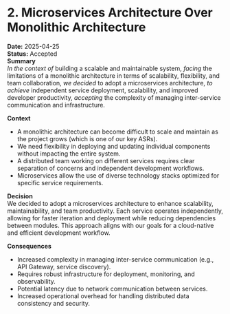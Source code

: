 # 2. Microservices Architecture Over Monolithic Architecture  
**Date:** 2025-04-25   
**Status:** Accepted  
**Summary**  
*In the context of* building a scalable and maintainable system, *facing* the limitations of a monolithic architecture in terms of scalability, flexibility, and team collaboration, *we decided* to adopt a microservices architecture, *to achieve* independent service deployment, scalability, and improved developer productivity, *accepting* the complexity of managing inter-service communication and infrastructure.  

**Context**  
- A monolithic architecture can become difficult to scale and maintain as the project grows (which is one of our key ASRs).  
- We need flexibility in deploying and updating individual components without impacting the entire system.  
- A distributed team working on different services requires clear separation of concerns and independent development workflows.  
- Microservices allow the use of diverse technology stacks optimized for specific service requirements.  

**Decision**  
We decided to adopt a microservices architecture to enhance scalability, maintainability, and team productivity. Each service operates independently, allowing for faster iteration and deployment while reducing dependencies between modules. This approach aligns with our goals for a cloud-native and efficient development workflow.  

**Consequences**  
- Increased complexity in managing inter-service communication (e.g., API Gateway, service discovery).  
- Requires robust infrastructure for deployment, monitoring, and observability.  
- Potential latency due to network communication between services.  
- Increased operational overhead for handling distributed data consistency and security.  